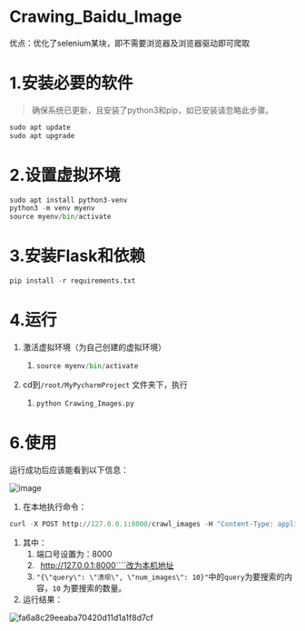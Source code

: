 # Crawing_Baidu_Image
优点：优化了selenium某块，即不需要浏览器及浏览器驱动即可爬取

# 1.安装必要的软件

> 确保系统已更新，且安装了python3和pip，如已安装请忽略此步骤。

```Python
sudo apt update
sudo apt upgrade
```

# 2.设置虚拟环境

```Python
sudo apt install python3-venv
python3 -m venv myenv
source myenv/bin/activate
```

# 3.安装Flask和依赖

```Python
pip install -r requirements.txt
```

# 4.运行

1. 激活虚拟环境（为自己创建的虚拟环境）

   1. ```Python
      source myenv/bin/activate
      ```

2. cd到``/root/MyPycharmProject`` 文件夹下，执行

   1. ```Python
      python Crawing_Images.py 
      ```

# 6.使用

运行成功后应该能看到以下信息：

![image](https://github.com/user-attachments/assets/b7fa4a01-b6f1-4bf2-bf2d-584cd2d7a27b)


1. 在本地执行命令：

```Python
curl -X POST http://127.0.0.1:8000/crawl_images -H "Content-Type: application/json" -d "{\"query\": \"溃坝\", \"num_images\":110}"
```

1. 其中：
   1. 端口号设置为：8000
   2. `` ``http://127.0.0.1:8000````改为本机地址
   3. ``"{\"query\": \"溃坝\", \"num_images\": 10}"``中的``query``为要搜索的内容，``10`` 为要搜索的数量。
2. 运行结果：

![fa6a8c29eeaba70420d11d1a1f8d7cf](https://github.com/user-attachments/assets/8ed758d6-afe4-4ae7-aa85-2953edc983b6)

